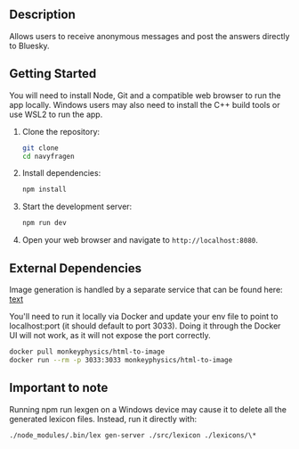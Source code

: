 ## Description

Allows users to receive anonymous messages and post the answers directly to Bluesky.

## Getting Started

You will need to install Node, Git and a compatible web browser to run the app locally. Windows users may also need to install the C++ build tools or use WSL2 to run the app.

1. Clone the repository:
   ```bash
   git clone
   cd navyfragen
   ```
2. Install dependencies:
   ```bash
   npm install
   ```
3. Start the development server:
   ```bash
   npm run dev
   ```
4. Open your web browser and navigate to `http://localhost:8080`.

## External Dependencies

Image generation is handled by a separate service that can be found here: [text](https://hub.docker.com/r/monkeyphysics/html-to-image)

You'll need to run it locally via Docker and update your env file to point to localhost:port (it should default to port 3033). Doing it through the Docker UI will not work, as it will not expose the port correctly.

```bash
docker pull monkeyphysics/html-to-image
docker run --rm -p 3033:3033 monkeyphysics/html-to-image
```

## Important to note

Running npm run lexgen on a Windows device may cause it to delete all the generated lexicon files. Instead, run it directly with:

```bash
./node_modules/.bin/lex gen-server ./src/lexicon ./lexicons/\*
```
